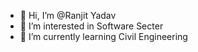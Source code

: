 - 👋 Hi, I’m @Ranjit Yadav 
- 👀 I’m interested in Software Secter 
- 🌱 I’m currently learning Civil Engineering 

<!---
RanjitY/RanjitY is a ✨ special ✨ repository because its `README.md` (this file) appears on your GitHub profile.
You can click the Preview link to take a look at your changes.
--->
